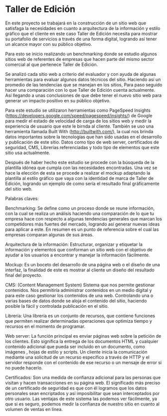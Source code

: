 # Taller de Edición

En este proyecto se trabajará en la construcción de un sitio web que satisfaga la necesidades en cuanto a arquitectura de la información y estilo gráfico que el cliente en este caso Taller de Edición necesita para mostrar su portafolio de servicios a través de una forma digital, logrando así tener un alcance mayor con su público objetivo.

Para esto se inicio realizando un benchmarking donde se estudio algunos sitios web de referentes de empresas que hacen parte del mismo sector comercial al que pertenece Taller de Edición.

Se analizó cada sitio web a criterio del evaluador y con ayuda de algunas herramientas para evaluar algunos datos técnicos del sitio. Haciendo así un promedio de las tendencias que se manejan en los sitios, Para paso seguido hacer una comparación con lo que Taller de Edición cuenta actualmente. Así llegando a unas conclusiones de que debe tener el nuevo sitio web para generar un impacto positivo en su público objetivo.

Para este estudio se utilizaron herramientas como PageSpeed Insights (https://developers.google.com/speed/pagespeed/insights/) de Google para medir el estado de velocidad de carga de los sitios web y medir la experiencia de usuario que este le birnda al cliente. 
También se uso una herramienta llamada Built With (http://builtwith.com/), la cual nos brinda datos importantes sobre la tecnologías que han sido usadas en el desarrollo y publicación de este sitio. Datos como tipo de web server, certificados de seguridad, CMS, Librerías referenciadas y todo tipo de elementos que este sitio usa actualmente.

Después de haber hecho este estudio se procede con la búsqueda de la plantilla idónea que cumpla con las necesidades encontradas. 
Una vez se hace la elección de esta se procede a realizar el mockup adaptando la plantilla al estilo gráfico que vaya con la identidad de marca de Taller de Edición, logrando un ejemplo de como sería el resultado final gráficamente del sitio web.

Palabras claves:

Benchmarking: Se define como un proceso donde se reune información, con la cual se realiza un análisis haciendo una comparación de lo que tu empresa hace con respecto  a algunas tendencias generales que marcan los competidores más fuertes del mercado, logrando así generar nuevas ideas para aplicar a este.
En resumen es un punto de referencia sobre el cual las empresas comparan algunas de sus áreas.

Arquitectura de la información: Estructurar, organizar y etiquetar la información y elementos que conforman un sitio web con el objetivo de ayudar a los usuarios a encontrar y manejar la información fácilmente.

Mockup: Es un boceto del desarrollo de una página web o el diseño de una interfaz, la finalidad de este es mostrar al cliente un diseño del resultado final del proyecto.

CMS: (Content Management System) Sistema que nos permite gestionar contenidos. Nos permitiría administrar contenidos en un medio digital y para este caso gestionar los contenidos de una web. Controlando una o varias bases de datos donde se aloja el contenido del sitio, haciendo posible la fácil y controlada publicación en el sitio.

Librería: Una librería es un conjunto de recursos, que contiene funciones que permiten realizar determinadas operaciones que optimiza tiempo y recursos en el momento de programar.

Web server: La función principal es enviar páginas web sobre la petición de los clientes. Esto significa la entrega de los documentos HTML y cualquier contenido adicional que pueda ser incluido en un documento, como imágenes , hojas de estilo y scripts. Un cliente inicia la comunicación mediante una solicitud de un recurso específico a través de HTTP y el servidor responde con el contenido de ese recurso o un mensaje de error si no puede hacerlo.

Certificados: Son una medida de confianza adicional para las personas que visitan y hacen transacciones en su página web. El significado más preciso de un certificado de seguridad es que con él logramos que los datos personales sean encriptados y así imposibilitar que sean interceptados por otro usuario. Las ventajas de este sistema las podemos ver fácilmente, ya que si es seguro, podemos medir la confianza de nuestro sitio en cuanto al volumen de ventas en línea.
